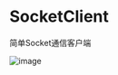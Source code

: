 # SocketClient
简单Socket通信客户端

![image](<img src="https://static01.imgkr.com/temp/c216fde0b94445029b89c0946e61858e.jpg" width="50%">)

